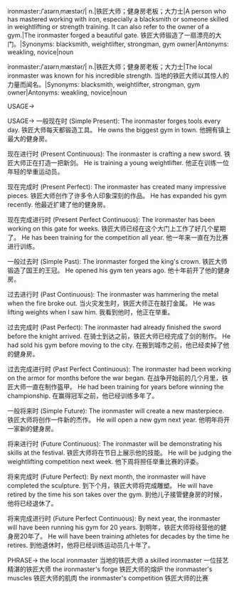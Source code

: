 ironmaster:/ˈaɪərnˌmæstər/| n.|铁匠大师；健身房老板；大力士|A person who has mastered working with iron, especially a blacksmith or someone skilled in weightlifting or strength training.  It can also refer to the owner of a gym.|The ironmaster forged a beautiful gate. 铁匠大师锻造了一扇漂亮的大门。|Synonyms: blacksmith, weightlifter, strongman, gym owner|Antonyms: weakling, novice|noun

ironmaster:/ˈaɪərnˌmæstər/| n.|铁匠大师；健身房老板；大力士|The local ironmaster was known for his incredible strength. 当地的铁匠大师以其惊人的力量而闻名。|Synonyms: blacksmith, weightlifter, strongman, gym owner|Antonyms: weakling, novice|noun


USAGE->

USAGE->
一般现在时 (Simple Present):
The ironmaster forges tools every day. 铁匠大师每天都锻造工具。
He owns the biggest gym in town. 他拥有镇上最大的健身房。


现在进行时 (Present Continuous):
The ironmaster is crafting a new sword. 铁匠大师正在打造一把新剑。
He is training a young weightlifter. 他正在训练一位年轻的举重运动员。


现在完成时 (Present Perfect):
The ironmaster has created many impressive pieces. 铁匠大师创作了许多令人印象深刻的作品。
He has expanded his gym recently. 他最近扩建了他的健身房。


现在完成进行时 (Present Perfect Continuous):
The ironmaster has been working on this gate for weeks. 铁匠大师已经在这个大门上工作了好几个星期了。
He has been training for the competition all year. 他一年来一直在为比赛进行训练。


一般过去时 (Simple Past):
The ironmaster forged the king's crown. 铁匠大师锻造了国王的王冠。
He opened his gym ten years ago. 他十年前开了他的健身房。


过去进行时 (Past Continuous):
The ironmaster was hammering the metal when the fire broke out. 当火灾发生时，铁匠大师正在敲打金属。
He was lifting weights when I saw him. 我看到他时，他正在举重。


过去完成时 (Past Perfect):
The ironmaster had already finished the sword before the knight arrived. 在骑士到达之前，铁匠大师已经完成了剑的制作。
He had sold his gym before moving to the city. 在搬到城市之前，他已经卖掉了他的健身房。


过去完成进行时 (Past Perfect Continuous):
The ironmaster had been working on the armor for months before the war began. 在战争开始前的几个月里，铁匠大师一直在制作盔甲。
He had been training for years before winning the championship. 在赢得冠军之前，他已经训练多年了。


一般将来时 (Simple Future):
The ironmaster will create a new masterpiece. 铁匠大师将创作一件新的杰作。
He will open a new gym next year. 他明年将开一家新的健身房。


将来进行时 (Future Continuous):
The ironmaster will be demonstrating his skills at the festival. 铁匠大师将在节日上展示他的技能。
He will be judging the weightlifting competition next week. 他下周将担任举重比赛的评委。


将来完成时 (Future Perfect):
By next month, the ironmaster will have completed the sculpture. 到下个月，铁匠大师将完成雕塑。
He will have retired by the time his son takes over the gym. 到他儿子接管健身房的时候，他将已经退休了。


将来完成进行时 (Future Perfect Continuous):
By next year, the ironmaster will have been running his gym for 20 years. 到明年，铁匠大师将经营他的健身房20年了。
He will have been training athletes for decades by the time he retires. 到他退休时，他将已经训练运动员几十年了。



PHRASE->
the local ironmaster 当地的铁匠大师
a skilled ironmaster  一位技艺精湛的铁匠大师
the ironmaster's forge 铁匠大师的熔炉
the ironmaster's muscles 铁匠大师的肌肉
the ironmaster's competition 铁匠大师的比赛
